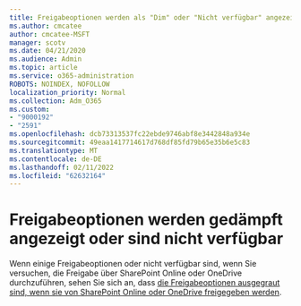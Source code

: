 ```yaml
---
title: Freigabeoptionen werden als "Dim" oder "Nicht verfügbar" angezeigt
ms.author: cmcatee
author: cmcatee-MSFT
manager: scotv
ms.date: 04/21/2020
ms.audience: Admin
ms.topic: article
ms.service: o365-administration
ROBOTS: NOINDEX, NOFOLLOW
localization_priority: Normal
ms.collection: Adm_O365
ms.custom:
- "9000192"
- "2591"
ms.openlocfilehash: dcb73313537fc22ebde9746abf8e3442848a934e
ms.sourcegitcommit: 49eaa1417714617d768df85fd79b65e35b6e5c83
ms.translationtype: MT
ms.contentlocale: de-DE
ms.lasthandoff: 02/11/2022
ms.locfileid: "62632164"
---
```

# <a name="sharing-options-appear-dim-or-are-not-available"></a>Freigabeoptionen werden gedämpft angezeigt oder sind nicht verfügbar

Wenn einige Freigabeoptionen oder nicht verfügbar sind, wenn Sie versuchen, die Freigabe über SharePoint Online oder OneDrive durchzuführen, sehen Sie sich an, dass [die Freigabeoptionen ausgegraut sind, wenn sie von SharePoint Online oder OneDrive freigegeben werden](https://docs.microsoft.com/sharepoint/support/administration/sharing-options-grayed-out-when-sharing-from-sharepoint-online-or-onedrive).